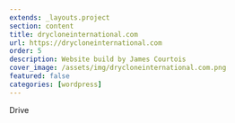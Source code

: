 ```yaml
---
extends: _layouts.project
section: content
title: drycloneinternational.com
url: https://drycloneinternational.com
order: 5
description: Website build by James Courtois
cover_image: /assets/img/drycloneinternational.com.png
featured: false
categories: [wordpress]
---
```


Drive